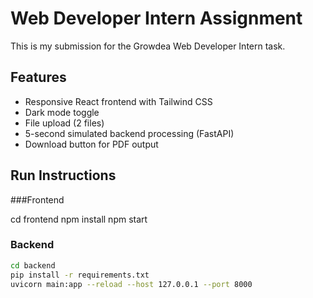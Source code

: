 # Web Developer Intern Assignment

This is my submission for the Growdea Web Developer Intern task.

## Features
- Responsive React frontend with Tailwind CSS
- Dark mode toggle
- File upload (2 files)
- 5-second simulated backend processing (FastAPI)
- Download button for PDF output

## Run Instructions
###Frontend 

cd frontend
npm install
npm start

### Backend
```bash
cd backend
pip install -r requirements.txt
uvicorn main:app --reload --host 127.0.0.1 --port 8000


